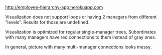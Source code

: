 http://employee-hierarchy-app.herokuapp.com

Visualization does not support loops or having 2 managers from different "levels". Results for those are undefined.

Visualization is optimized for regular single-manager trees. Subordinates with many managers have red connections to them instead of gray ones.

In general, picture with many multi-manager connections looks messy.
